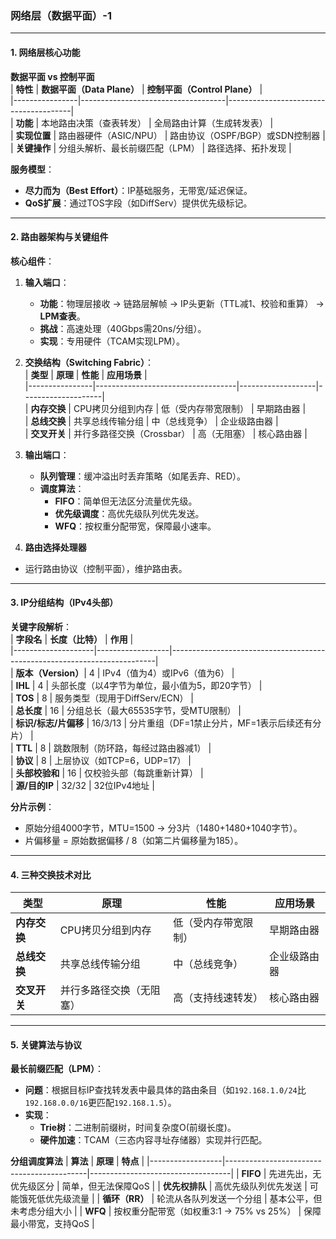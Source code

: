 ### **网络层（数据平面）-1**  
---

#### **1. 网络层核心功能**  
**数据平面 vs 控制平面**  
| **特性**       | **数据平面（Data Plane）**          | **控制平面（Control Plane）**          |  
|----------------|------------------------------------|---------------------------------------|  
| **功能**       | 本地路由决策（查表转发）           | 全局路由计算（生成转发表）             |  
| **实现位置**   | 路由器硬件（ASIC/NPU）             | 路由协议（OSPF/BGP）或SDN控制器       |  
| **关键操作**   | 分组头解析、最长前缀匹配（LPM）    | 路径选择、拓扑发现                    |  

**服务模型**：  
- **尽力而为（Best Effort）**：IP基础服务，无带宽/延迟保证。  
- **QoS扩展**：通过TOS字段（如DiffServ）提供优先级标记。  

---

#### **2. 路由器架构与关键组件**  
**核心组件**：  
1. **输入端口**：  
   - **功能**：物理层接收 → 链路层解帧 → IP头更新（TTL减1、校验和重算） → **LPM查表**。  
   - **挑战**：高速处理（40Gbps需20ns/分组）。  
   - **实现**：专用硬件（TCAM实现LPM）。  

2. **交换结构（Switching Fabric）**：  
   | **类型**       | **原理**                          | **性能**          | **应用场景**       |  
   |----------------|-----------------------------------|-------------------|--------------------|  
   | **内存交换**   | CPU拷贝分组到内存                 | 低（受内存带宽限制） | 早期路由器         |  
   | **总线交换**   | 共享总线传输分组                  | 中（总线竞争）     | 企业级路由器       |  
   | **交叉开关**   | 并行多路径交换（Crossbar）        | 高（无阻塞）       | 核心路由器         |  

3. **输出端口**：  
   - **队列管理**：缓冲溢出时丢弃策略（如尾丢弃、RED）。  
   - **调度算法**：  
     - **FIFO**：简单但无法区分流量优先级。  
     - **优先级调度**：高优先级队列优先发送。  
     - **WFQ**：按权重分配带宽，保障最小速率。

4. **路由选择处理器**
  - 运行路由协议（控制平面），维护路由表。 

---

#### **3. IP分组结构（IPv4头部）**  
**关键字段解析**：  
| **字段名**         | **长度（比特）** | **作用**                                                                 |  
|--------------------|------------------|--------------------------------------------------------------------------|  
| **版本（Version）**| 4                | IPv4（值为4）或IPv6（值为6）                                             |  
| **IHL**           | 4                | 头部长度（以4字节为单位，最小值为5，即20字节）                           |  
| **TOS**           | 8                | 服务类型（现用于DiffServ/ECN）                                           |  
| **总长度**        | 16               | 分组总长（最大65535字节，受MTU限制）                                     |  
| **标识/标志/片偏移** | 16/3/13        | 分片重组（DF=1禁止分片，MF=1表示后续还有分片）                           |  
| **TTL**           | 8                | 跳数限制（防环路，每经过路由器减1）                                      |  
| **协议**          | 8                | 上层协议（如TCP=6，UDP=17）                                              |  
| **头部校验和**    | 16               | 仅校验头部（每跳重新计算）                                               |  
| **源/目的IP**     | 32/32            | 32位IPv4地址                                                             |  

**分片示例**：  
- 原始分组4000字节，MTU=1500 → 分3片（1480+1480+1040字节）。  
- 片偏移量 = 原始数据偏移 / 8（如第二片偏移量为185）。  

---

#### **4. 三种交换技术对比**
| **类型**       | **原理**                      | **性能**          | **应用场景**       |
|----------------|-------------------------------|-------------------|--------------------|
| **内存交换**   | CPU拷贝分组到内存             | 低（受内存带宽限制） | 早期路由器         |
| **总线交换**   | 共享总线传输分组              | 中（总线竞争）     | 企业级路由器       |
| **交叉开关**   | 并行多路径交换（无阻塞）      | 高（支持线速转发） | 核心路由器         |

---

#### **5. 关键算法与协议**  
**最长前缀匹配（LPM）**：  
- **问题**：根据目标IP查找转发表中最具体的路由条目（如`192.168.1.0/24`比`192.168.0.0/16`更匹配`192.168.1.5`）。  
- **实现**：  
  - **Trie树**：二进制前缀树，时间复杂度O(前缀长度)。  
  - **硬件加速**：TCAM（三态内容寻址存储器）实现并行匹配。  

**分组调度算法**
| **算法**         | **原理**                                  | **特点**                          |
|------------------|-------------------------------------------|-----------------------------------|
| **FIFO**         | 先进先出，无优先级区分                    | 简单，但无法保障QoS               |
| **优先权排队**   | 高优先级队列优先发送                      | 可能饿死低优先级流量              |
| **循环（RR）**   | 轮流从各队列发送一个分组                  | 基本公平，但未考虑分组大小        |
| **WFQ**          | 按权重分配带宽（如权重3:1 → 75% vs 25%）  | 保障最小带宽，支持QoS             |


